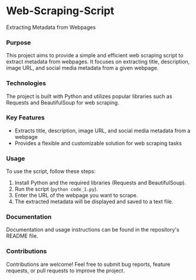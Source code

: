 # Web-Scraping-Script
Extracting Metadata from Webpages

### Purpose
This project aims to provide a simple and efficient web scraping script to extract metadata from webpages. It focuses on extracting title, description, image URL, and social media metadata from a given webpage.

### Technologies
The project is built with Python and utilizes popular libraries such as Requests and BeautifulSoup for web scraping.

### Key Features
- Extracts title, description, image URL, and social media metadata from a webpage
- Provides a flexible and customizable solution for web scraping tasks

### Usage
To use the script, follow these steps:
1. Install Python and the required libraries (Requests and BeautifulSoup).
2. Run the script (`python code_1.py`).
3. Enter the URL of the webpage you want to scrape.
4. The extracted metadata will be displayed and saved to a text file.

### Documentation
Documentation and usage instructions can be found in the repository's README file.

### Contributions
Contributions are welcome! Feel free to submit bug reports, feature requests, or pull requests to improve the project.

